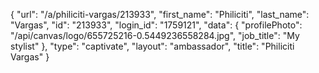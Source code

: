 {
    "url": "\/a\/philiciti-vargas\/213933",
    "first_name": "Philiciti",
    "last_name": "Vargas",
    "id": "213933",
    "login_id": "1759121",
    "data": {
        "profilePhoto": "\/api\/canvas\/logo\/655725216-0.5449236558284.jpg",
        "job_title": "My stylist"
    },
    "type": "captivate",
    "layout": "ambassador",
    "title": "Philiciti Vargas"
}